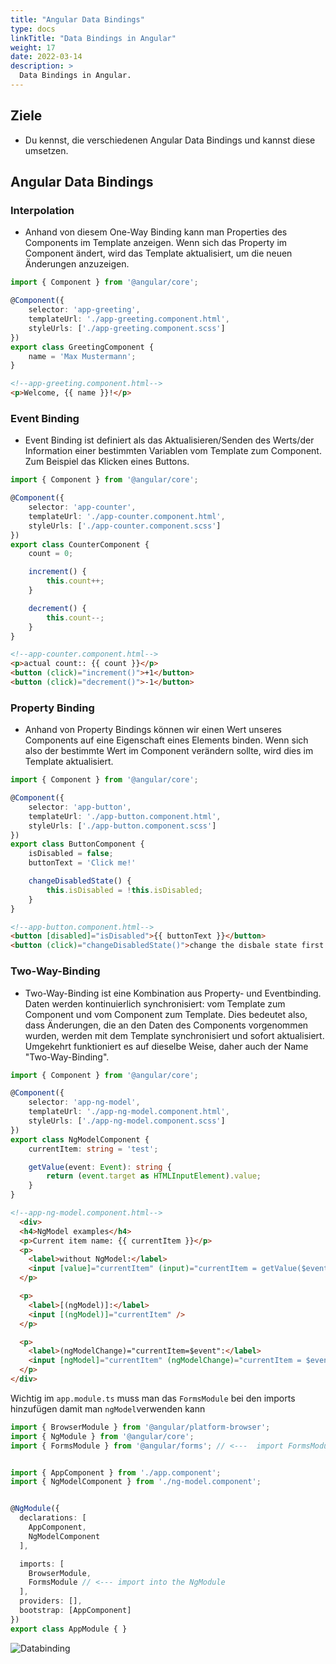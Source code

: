 ```yaml
---
title: "Angular Data Bindings"
type: docs
linkTitle: "Data Bindings in Angular"
weight: 17
date: 2022-03-14
description: >
  Data Bindings in Angular.
---
```

## Ziele
* Du kennst, die verschiedenen Angular Data Bindings und kannst diese umsetzen.

## Angular Data Bindings
### Interpolation
- Anhand von diesem One-Way Binding kann man Properties des Components im Template anzeigen.
  Wenn sich das Property im Component ändert, wird das Template aktualisiert, um die neuen Änderungen anzuzeigen.
```typescript
import { Component } from '@angular/core';

@Component({
    selector: 'app-greeting',
    templateUrl: './app-greeting.component.html',
    styleUrls: ['./app-greeting.component.scss']
})
export class GreetingComponent {
    name = 'Max Mustermann';
}
```
```html
<!--app-greeting.component.html-->
<p>Welcome, {{ name }}!</p>
```

### Event Binding
- Event Binding ist definiert als das Aktualisieren/Senden des Werts/der Information einer bestimmten Variablen vom Template zum Component.\
  Zum Beispiel das Klicken eines Buttons.
```typescript
import { Component } from '@angular/core';

@Component({
    selector: 'app-counter',
    templateUrl: './app-counter.component.html',
    styleUrls: ['./app-counter.component.scss']
})
export class CounterComponent {
    count = 0;

    increment() {
        this.count++;
    }

    decrement() {
        this.count--;
    }
}
```
```html
<!--app-counter.component.html-->
<p>actual count:: {{ count }}</p>
<button (click)="increment()">+1</button>
<button (click)="decrement()">-1</button>
```

### Property Binding
- Anhand von Property Bindings können wir einen Wert unseres Components auf eine Eigenschaft eines Elements binden.
  Wenn sich also der bestimmte Wert im Component verändern sollte, wird dies im Template aktualisiert.
```typescript
import { Component } from '@angular/core';

@Component({
    selector: 'app-button',
    templateUrl: './app-button.component.html',
    styleUrls: ['./app-button.component.scss']
})
export class ButtonComponent {
    isDisabled = false;
    buttonText = 'Click me!'

    changeDisabledState() {
        this.isDisabled = !this.isDisabled;
    }
}
```
```html
<!--app-button.component.html-->
<button [disabled]="isDisabled">{{ buttonText }}</button>
<button (click)="changeDisabledState()">change the disbale state first button</button>
```

### Two-Way-Binding
- Two-Way-Binding ist eine Kombination aus Property- und Eventbinding. Daten werden kontinuierlich synchronisiert: vom Template zum Component und vom Component zum Template.
  Dies bedeutet also, dass Änderungen, die an den Daten des Components vorgenommen wurden, werden mit dem Template synchronisiert und sofort aktualisiert.
  Umgekehrt funktioniert es auf dieselbe Weise, daher auch der Name "Two-Way-Binding".
```typescript
import { Component } from '@angular/core';

@Component({
    selector: 'app-ng-model',
    templateUrl: './app-ng-model.component.html',
    styleUrls: ['./app-ng-model.component.scss']
})
export class NgModelComponent {
    currentItem: string = 'test';

    getValue(event: Event): string {
        return (event.target as HTMLInputElement).value;
    }
}
```
```html
<!--app-ng-model.component.html-->
  <div>
  <h4>NgModel examples</h4>
  <p>Current item name: {{ currentItem }}</p>
  <p>
    <label>without NgModel:</label>
    <input [value]="currentItem" (input)="currentItem = getValue($event)" />
  </p>

  <p>
    <label>[(ngModel)]:</label>
    <input [(ngModel)]="currentItem" />
  </p>

  <p>
    <label>(ngModelChange)="currentItem=$event":</label>
    <input [ngModel]="currentItem" (ngModelChange)="currentItem = $event" />
  </p>
</div>
```

Wichtig im `app.module.ts` muss man das `FormsModule` bei den imports hinzufügen damit man `ngModel`verwenden kann
```typescript
import { BrowserModule } from '@angular/platform-browser';
import { NgModule } from '@angular/core';
import { FormsModule } from '@angular/forms'; // <---  import FormsModule


import { AppComponent } from './app.component';
import { NgModelComponent } from './ng-model.component';


@NgModule({
  declarations: [
    AppComponent,
    NgModelComponent
  ],

  imports: [
    BrowserModule,
    FormsModule // <--- import into the NgModule
  ],
  providers: [],
  bootstrap: [AppComponent]
})
export class AppModule { }
```

![Databinding](../images/component-of-data-binding.png) 
